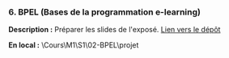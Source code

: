 ### 6. BPEL (Bases de la programmation e-learning)

**Description :** Préparer les slides de l'exposé.
[Lien vers le dépôt](https://github.com/ugadavid/ugabpel)

**En local :** \Cours\M1\S1\02-BPEL\projet
